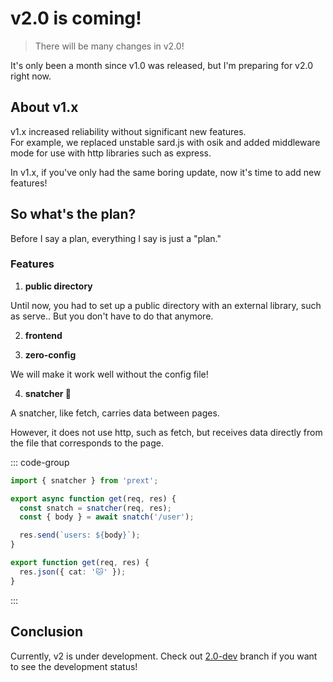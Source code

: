 # v2.0 is coming! <Badge type="info" text="dev" />

> There will be many changes in v2.0!

It's only been a month since v1.0 was released, but I'm preparing for v2.0 right now.

## About v1.x

v1.x increased reliability without significant new features.  
For example, we replaced unstable sard.js with osik and added middleware mode for use with http libraries such as express.

In v1.x, if you've only had the same boring update, now it's time to add new features!

## So what's the plan?

Before I say a plan, everything I say is just a "plan."

### Features

1. **public directory** <Badge type="tip" text="done" />

Until now, you had to set up a public directory with an external library, such as serve.. But you don't have to do that anymore.

2. **frontend** <Badge type="danger" text="canceled" />

3. **zero-config** <Badge type="tip" text="done" />

We will make it work well without the config file!

4. **snatcher 🚀** <Badge type="tip" text="done" />

A snatcher, like fetch, carries data between pages.

However, it does not use http, such as fetch, but receives data directly from the file that corresponds to the page.

::: code-group

```ts [pages/index.ts]
import { snatcher } from 'prext';

export async function get(req, res) {
  const snatch = snatcher(req, res);
  const { body } = await snatch('/user');

  res.send(`users: ${body}`);
}
```

```ts [pages/users.ts]
export function get(req, res) {
  res.json({ cat: '🐱' });
}
```

:::

## Conclusion

Currently, v2 is under development. Check out [2.0-dev](https://github.com/do4ng/prext/tree/2.0-dev) branch if you want to see the development status!
